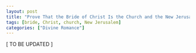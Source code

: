 ```yaml
---
layout: post
title: "Prove That the Bride of Christ Is the Church and the New Jerusalem"
tags: [bride, Christ, church, New Jerusalem]
categories: ["Divine Romance"]
---
```


\[ TO BE UPDATED \]

<!--
the bride is the church
Eph. 5:25

the bride is the new Jerusalem
Rev. 21:2,9-10
-->

